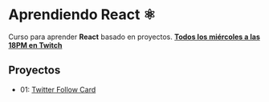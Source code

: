 # Aprendiendo React ⚛️

Curso para aprender **React** basado en proyectos.
**[Todos los miércoles a las 18PM en Twitch](https://twitch.tv/midudev)**

## Proyectos

- 01: [Twitter Follow Card](projects/01-twitter-follow-card/)

